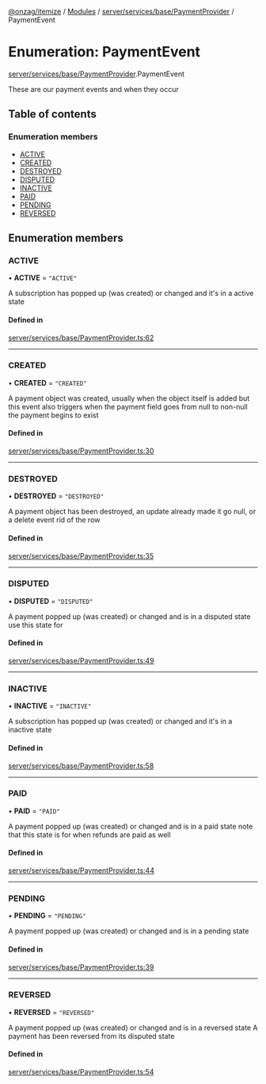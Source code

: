 [@onzag/itemize](../README.md) / [Modules](../modules.md) / [server/services/base/PaymentProvider](../modules/server_services_base_PaymentProvider.md) / PaymentEvent

# Enumeration: PaymentEvent

[server/services/base/PaymentProvider](../modules/server_services_base_PaymentProvider.md).PaymentEvent

These are our payment events and when
they occur

## Table of contents

### Enumeration members

- [ACTIVE](server_services_base_PaymentProvider.PaymentEvent.md#active)
- [CREATED](server_services_base_PaymentProvider.PaymentEvent.md#created)
- [DESTROYED](server_services_base_PaymentProvider.PaymentEvent.md#destroyed)
- [DISPUTED](server_services_base_PaymentProvider.PaymentEvent.md#disputed)
- [INACTIVE](server_services_base_PaymentProvider.PaymentEvent.md#inactive)
- [PAID](server_services_base_PaymentProvider.PaymentEvent.md#paid)
- [PENDING](server_services_base_PaymentProvider.PaymentEvent.md#pending)
- [REVERSED](server_services_base_PaymentProvider.PaymentEvent.md#reversed)

## Enumeration members

### ACTIVE

• **ACTIVE** = `"ACTIVE"`

A subscription has popped up (was created) or changed and it's in a active state

#### Defined in

[server/services/base/PaymentProvider.ts:62](https://github.com/onzag/itemize/blob/a24376ed/server/services/base/PaymentProvider.ts#L62)

___

### CREATED

• **CREATED** = `"CREATED"`

A payment object was created, usually when the
object itself is added but this event also triggers
when the payment field goes from null to non-null
the payment begins to exist

#### Defined in

[server/services/base/PaymentProvider.ts:30](https://github.com/onzag/itemize/blob/a24376ed/server/services/base/PaymentProvider.ts#L30)

___

### DESTROYED

• **DESTROYED** = `"DESTROYED"`

A payment object has been destroyed, an update already
made it go null, or a delete event rid of the row

#### Defined in

[server/services/base/PaymentProvider.ts:35](https://github.com/onzag/itemize/blob/a24376ed/server/services/base/PaymentProvider.ts#L35)

___

### DISPUTED

• **DISPUTED** = `"DISPUTED"`

A payment popped up (was created) or changed and is in a disputed state
use this state for

#### Defined in

[server/services/base/PaymentProvider.ts:49](https://github.com/onzag/itemize/blob/a24376ed/server/services/base/PaymentProvider.ts#L49)

___

### INACTIVE

• **INACTIVE** = `"INACTIVE"`

A subscription has popped up (was created) or changed and it's in a inactive state

#### Defined in

[server/services/base/PaymentProvider.ts:58](https://github.com/onzag/itemize/blob/a24376ed/server/services/base/PaymentProvider.ts#L58)

___

### PAID

• **PAID** = `"PAID"`

A payment popped up (was created) or changed and is in a paid state
note that this state is for when refunds are paid as well

#### Defined in

[server/services/base/PaymentProvider.ts:44](https://github.com/onzag/itemize/blob/a24376ed/server/services/base/PaymentProvider.ts#L44)

___

### PENDING

• **PENDING** = `"PENDING"`

A payment popped up (was created) or changed and is in a pending state

#### Defined in

[server/services/base/PaymentProvider.ts:39](https://github.com/onzag/itemize/blob/a24376ed/server/services/base/PaymentProvider.ts#L39)

___

### REVERSED

• **REVERSED** = `"REVERSED"`

A payment popped up (was created) or changed and is in a reversed state
A payment has been reversed from its disputed state

#### Defined in

[server/services/base/PaymentProvider.ts:54](https://github.com/onzag/itemize/blob/a24376ed/server/services/base/PaymentProvider.ts#L54)
